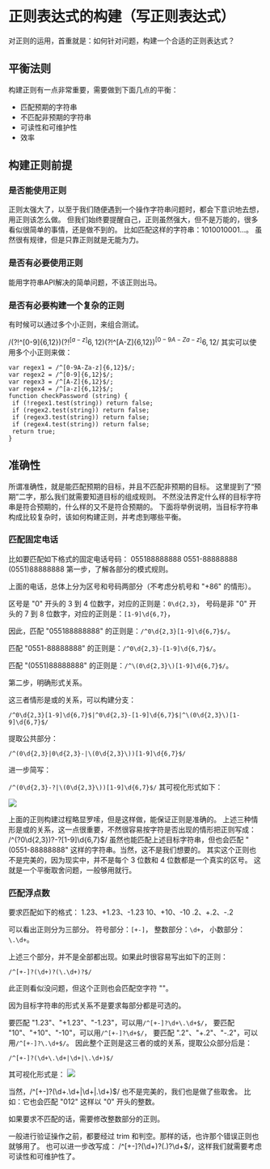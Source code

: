 # 正则表达式的构建（写正则表达式）

对正则的运用，首重就是：如何针对问题，构建一个合适的正则表达式？

## 平衡法则

构建正则有一点非常重要，需要做到下面几点的平衡：
* 匹配预期的字符串
* 不匹配非预期的字符串
* 可读性和可维护性
* 效率

## 构建正则前提

### 是否能使用正则

正则太强大了，以至于我们随便遇到一个操作字符串问题时，都会下意识地去想，用正则该怎么做。
但我们始终要提醒自己，正则虽然强大，但不是万能的，很多看似很简单的事情，还是做不到的。
比如匹配这样的字符串：1010010001…。
虽然很有规律，但是只靠正则就是无能为力。

### 是否有必要使用正则

能用字符串API解决的简单问题，不该正则出马。


### 是否有必要构建一个复杂的正则

有时候可以通过多个小正则，来组合测试。

/(?!^[0-9]{6,12}$)(?!^[a-z]{6,12}$)(?!^[A-Z]{6,12}$)^[0-9A-Za-z]{6,12}$/
其实可以使用多个小正则来做：
```
var regex1 = /^[0-9A-Za-z]{6,12}$/;
var regex2 = /^[0-9]{6,12}$/;
var regex3 = /^[A-Z]{6,12}$/;
var regex4 = /^[a-z]{6,12}$/;
function checkPassword (string) {
 if (!regex1.test(string)) return false;
 if (regex2.test(string)) return false;
 if (regex3.test(string)) return false;
 if (regex4.test(string)) return false;
 return true;
}
```

## 准确性

所谓准确性，就是能匹配预期的目标，并且不匹配非预期的目标。
这里提到了“预期”二字，那么我们就需要知道目标的组成规则。
不然没法界定什么样的目标字符串是符合预期的，什么样的又不是符合预期的。
下面将举例说明，当目标字符串构成比较复杂时，该如何构建正则，并考虑到哪些平衡。

### 匹配固定电话

比如要匹配如下格式的固定电话号码：
055188888888
0551-88888888
(0551)88888888
第一步，了解各部分的模式规则。

上面的电话，总体上分为区号和号码两部分（不考虑分机号和 "+86" 的情形）。

区号是 "0" 开头的 3 到 4 位数字，对应的正则是：```0\d{2,3}```，
号码是非 "0" 开头的 7 到 8 位数字，对应的正则是：```[1-9]\d{6,7}```，

因此，匹配 "055188888888" 的正则是：```/^0\d{2,3}[1-9]\d{6,7}$/```。

匹配 "0551-88888888" 的正则是：```/^0\d{2,3}-[1-9]\d{6,7}$/```。

匹配 "(0551)88888888" 的正则是：```/^\(0\d{2,3}\)[1-9]\d{6,7}$/```。

第二步，明确形式关系。

这三者情形是或的关系，可以构建分支：

```
/^0\d{2,3}[1-9]\d{6,7}$|^0\d{2,3}-[1-9]\d{6,7}$|^\(0\d{2,3}\)[1-9]\d{6,7}$/
```
提取公共部分：

```
/^(0\d{2,3}|0\d{2,3}-|\(0\d{2,3}\))[1-9]\d{6,7}$/
```

进一步简写：

```/^(0\d{2,3}-?|\(0\d{2,3}\))[1-9]\d{6,7}$/```
其可视化形式如下：

![](./images/18.jpg)

上面的正则构建过程略显罗嗦，但是这样做，能保证正则是准确的。
上述三种情形是或的关系，这一点很重要，不然很容易按字符是否出现的情形把正则写成：
/^\(?0\d{2,3}\)?-?[1-9]\d{6,7}$/
虽然也能匹配上述目标字符串，但也会匹配 "(0551-88888888" 这样的字符串。当然，这不是我们想要的。
其实这个正则也不是完美的，因为现实中，并不是每个 3 位数和 4 位数都是一个真实的区号。
这就是一个平衡取舍问题，一般够用就行。


### 匹配浮点数

要求匹配如下的格式：
1.23、+1.23、-1.23
10、+10、-10
.2、+.2、-.2

可以看出正则分为三部分。
符号部分：``[+-]``，
整数部分：``\d+``，
小数部分：``\.\d+``。

上述三个部分，并不是全部都出现。如果此时很容易写出如下的正则：
```
/^[+-]?(\d+)?(\.\d+)?$/
```
此正则看似没问题，但这个正则也会匹配空字符 ""。

因为目标字符串的形式关系不是要求每部分都是可选的。

要匹配 "1.23"、"+1.23"、"-1.23"，可以用```/^[+-]?\d+\.\d+$/```，
要匹配 "10"、"+10"、"-10"，可以用```/^[+-]?\d+$/```，
要匹配 ".2"、"+.2"、"-.2"，可以用```/^[+-]?\.\d+$/```。
因此整个正则是这三者的或的关系，提取公众部分后是：
```
/^[+-]?(\d+\.\d+|\d+|\.\d+)$/
```
其可视化形式是：
![](./images/19.jpg)

当然，/^[+-]?(\d+\.\d+|\d+|\.\d+)$/ 也不是完美的，我们也是做了些取舍。
比如：它也会匹配 "012" 这样以 "0" 开头的整数。

如果要求不匹配的话，需要修改整数部分的正则。

一般进行验证操作之前，都要经过 trim 和判空。那样的话，也许那个错误正则也就够用了。
也可以进一步改写成：
/^[+-]?(\d+)?(\.)?\d+$/，这样我们就需要考虑可读性和可维护性了。